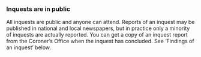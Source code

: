 ###  Inquests are in public

All inquests are public and anyone can attend. Reports of an inquest may be
published in national and local newspapers, but in practice only a minority of
inquests are actually reported. You can get a copy of an inquest report from
the Coroner’s Office when the inquest has concluded. See ‘Findings of an
inquest’ below.
